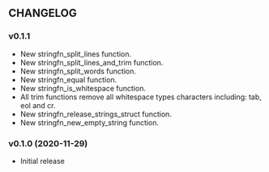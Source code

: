 ## CHANGELOG

### v0.1.1

* New stringfn_split_lines function.
* New stringfn_split_lines_and_trim function.
* New stringfn_split_words function.
* New stringfn_equal function.
* New stringfn_is_whitespace function.
* All trim functions remove all whitespace types characters including: tab, eol and cr.
* New stringfn_release_strings_struct function.
* New stringfn_new_empty_string function.

### v0.1.0 (2020-11-29)

* Initial release
